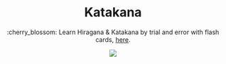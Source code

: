 <h1 align="center">Katakana</h1>
<p align="center">:cherry_blossom: Learn Hiragana &amp; Katakana by trial and error with flash cards, <a href="https://gcholette.github.io/Katakana"/>here</a>. </p>

<p align="center">
<img src="https://user-images.githubusercontent.com/8711020/147903896-bf2e0c35-9290-40b1-9946-ac2e9a3168c1.png"/>
</p>
